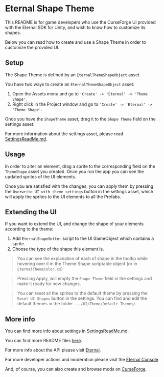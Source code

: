 ﻿# Eternal Shape Theme

This README is for game developers who use the CurseForge UI provided with the
Eternal SDK for Unity, and wish to know how to customize its shapes.

Below you can read how to create and use a Shape Theme in order to customize the
provided UI.

## Setup

The Shape Theme is defined by an `EternalThemeShapeObject` asset.

You have two ways to create an `EternalThemeShapeObject` asset:

1. Open the Assets menu and go to `'Create' -> 'Eternal' -> 'Theme Shape'`.
2. Right click in the Project window and go to
   `'Create' -> 'Eternal' -> 'Theme Shape'`.

Once you have the `ShapeTheme` asset, drag it to the `Shape Theme` field on the
settings asset.

For more information about the settings asset, please read
[SettingsReadMe.md](./SettingsReadMe.md).

## Usage

In order to alter an element, drag a sprite to the corresponding field on the
`ThemeShape` asset you created. Once you run the app you can see the updated
sprites of the UI elements.

Once you are satisfied with the changes, you can apply them by pressing the
`Overwrite UI with theme settings` button in the settings asset, which will
apply the sprites to the UI elements to all the Prefabs.

## Extending the UI

If you want to extend the UI, and change the shape of your elements according to
the theme:

1. Add `EternalShapeSetter` script to the UI GameObject which contains a sprite.
2. Choose the type of the shape this element is.

> You can see the explanation of each of shape in the tooltip while
> hovering over it in the Theme Shape scriptable object (or in
> `EternalThemeColor.cs`)

> Pressing Apply, will empty the `Shape Theme` field in the settings and make it
> ready for new changes.

> You can reset all the sprites to the default theme by pressing the `Reset UI
Shapes` button in the settings. You can find and edit the default themes in
> the folder `.../UI/Theme/Default Themes/`.

## More info

You can find more info about settings in [SettingsReadMe.md](./SettingsReadMe.md).

You can find more README files [here](../readme-files).

For more info about the API please visit [Eternal](https://eternal.overwolf.com/).

For more developer actions and moderation please visit the [Eternal Console](https://console.curseforge.com/#/).

And, of course, you can also create and browse mods on [CurseForge](https//www.curseforge.com).
